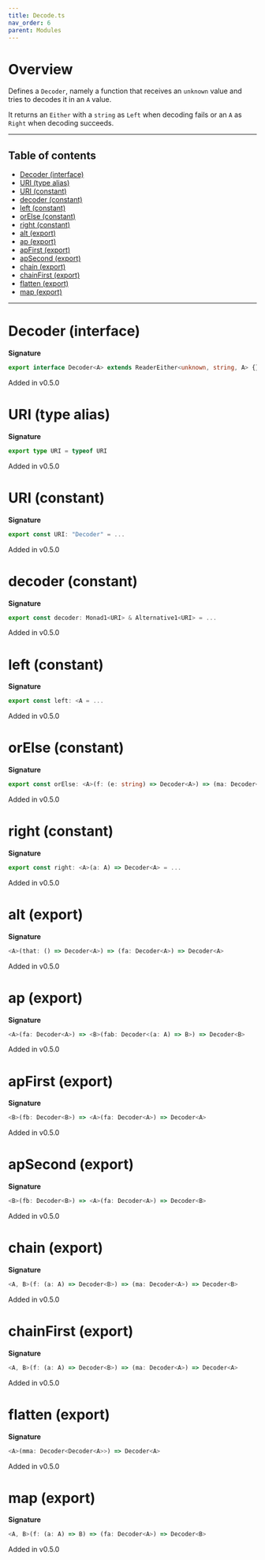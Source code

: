 ```yaml
---
title: Decode.ts
nav_order: 6
parent: Modules
---
```


# Overview

Defines a `Decoder`, namely a function that receives an `unknown` value and tries to decodes it in an `A` value.

It returns an `Either` with a `string` as `Left` when decoding fails or an `A` as `Right` when decoding succeeds.

---

<h2 class="text-delta">Table of contents</h2>

- [Decoder (interface)](#decoder-interface)
- [URI (type alias)](#uri-type-alias)
- [URI (constant)](#uri-constant)
- [decoder (constant)](#decoder-constant)
- [left (constant)](#left-constant)
- [orElse (constant)](#orelse-constant)
- [right (constant)](#right-constant)
- [alt (export)](#alt-export)
- [ap (export)](#ap-export)
- [apFirst (export)](#apfirst-export)
- [apSecond (export)](#apsecond-export)
- [chain (export)](#chain-export)
- [chainFirst (export)](#chainfirst-export)
- [flatten (export)](#flatten-export)
- [map (export)](#map-export)

---

# Decoder (interface)

**Signature**

```ts
export interface Decoder<A> extends ReaderEither<unknown, string, A> {}
```

Added in v0.5.0

# URI (type alias)

**Signature**

```ts
export type URI = typeof URI
```

Added in v0.5.0

# URI (constant)

**Signature**

```ts
export const URI: "Decoder" = ...
```

Added in v0.5.0

# decoder (constant)

**Signature**

```ts
export const decoder: Monad1<URI> & Alternative1<URI> = ...
```

Added in v0.5.0

# left (constant)

**Signature**

```ts
export const left: <A = ...
```

Added in v0.5.0

# orElse (constant)

**Signature**

```ts
export const orElse: <A>(f: (e: string) => Decoder<A>) => (ma: Decoder<A>) => Decoder<A> = ...
```

Added in v0.5.0

# right (constant)

**Signature**

```ts
export const right: <A>(a: A) => Decoder<A> = ...
```

Added in v0.5.0

# alt (export)

**Signature**

```ts
<A>(that: () => Decoder<A>) => (fa: Decoder<A>) => Decoder<A>
```

Added in v0.5.0

# ap (export)

**Signature**

```ts
<A>(fa: Decoder<A>) => <B>(fab: Decoder<(a: A) => B>) => Decoder<B>
```

Added in v0.5.0

# apFirst (export)

**Signature**

```ts
<B>(fb: Decoder<B>) => <A>(fa: Decoder<A>) => Decoder<A>
```

Added in v0.5.0

# apSecond (export)

**Signature**

```ts
<B>(fb: Decoder<B>) => <A>(fa: Decoder<A>) => Decoder<B>
```

Added in v0.5.0

# chain (export)

**Signature**

```ts
<A, B>(f: (a: A) => Decoder<B>) => (ma: Decoder<A>) => Decoder<B>
```

Added in v0.5.0

# chainFirst (export)

**Signature**

```ts
<A, B>(f: (a: A) => Decoder<B>) => (ma: Decoder<A>) => Decoder<A>
```

Added in v0.5.0

# flatten (export)

**Signature**

```ts
<A>(mma: Decoder<Decoder<A>>) => Decoder<A>
```

Added in v0.5.0

# map (export)

**Signature**

```ts
<A, B>(f: (a: A) => B) => (fa: Decoder<A>) => Decoder<B>
```

Added in v0.5.0
